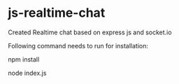 # js-realtime-chat
Created Realtime chat based on express js and socket.io

Following command needs to run for installation:

  npm install
  
  node index.js
